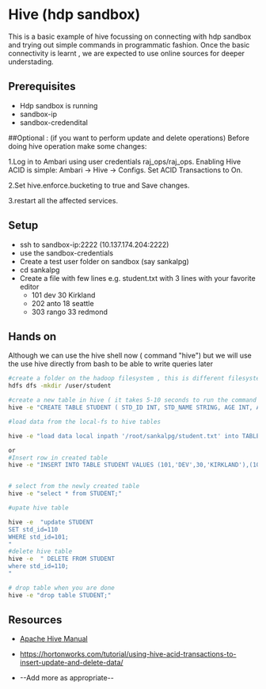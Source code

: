 # Hive (hdp sandbox)

This is a basic example of hive focussing on connecting with hdp sandbox and trying out simple commands in programmatic fashion. Once the basic connectivity is learnt , we are expected to use online sources for deeper understading. 

## Prerequisites 

* Hdp sandbox is running
* sandbox-ip 
* sandbox-credendital

##Optional :
(if you want to perform update and delete operations)
Before doing hive operation make some changes:

1.Log in to Ambari using user credentials raj_ops/raj_ops. Enabling Hive ACID is simple: Ambari -> Hive -> Configs. Set ACID Transactions to On.

2.Set hive.enforce.bucketing to true and Save changes.

3.restart all the affected services.


## Setup

* ssh to sandbox-ip:2222 (10.137.174.204:2222)
* use the sandbox-credentials
* Create a test user folder on sandbox (say sankalpg)
* cd sankalpg 
* Create a file with few lines e.g. student.txt with 3 lines with your favorite editor
	* 101 dev 30 Kirkland 
	* 202 anto 18 seattle
	* 303  rango 33 redmond
	

## Hands on 
Although we can use the hive shell now ( command "hive") but we will use the use hive directly from bash to be able to write queries later


```bash
#create a folder on the hadoop filesystem , this is different filesystem from the sandbox filesystem
hdfs dfs -mkdir /user/student

#create a new table in hive ( it takes 5-10 seconds to run the command in this mode)
hive -e "CREATE TABLE STUDENT ( STD_ID INT, STD_NAME STRING, AGE INT, ADDRESS STRING );"           

#load data from the local-fs to hive tables

hive -e "load data local inpath '/root/sankalpg/student.txt' into TABLE STUDENT;"

or 
#Insert row in created table
hive -e "INSERT INTO TABLE STUDENT VALUES (101,'DEV',30,'KIRKLAND'),(102,'ANTO',18,'29 SEATTLE'),(103,'RANG',23,'34 REDMOND');"


# select from the newly created table
hive -e "select * from STUDENT;"

#upate hive table

hive -e  "update STUDENT
SET std_id=110
WHERE std_id=101;
"
#delete hive table
hive -e  " DELETE FROM STUDENT
where std_id=110;
"

# drop table when you are done
hive -e "drop table STUDENT;"

```

## Resources 

 * [Apache Hive Manual](https://cwiki.apache.org/confluence/display/Hive/LanguageManual)
* https://hortonworks.com/tutorial/using-hive-acid-transactions-to-insert-update-and-delete-data/

 * --Add more as appropriate--
 